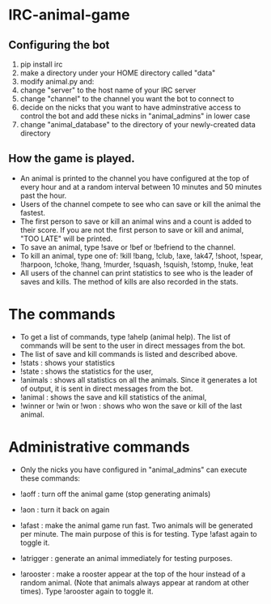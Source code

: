 # IRC-animal-game

## Configuring the bot

1. pip install irc
1. make a directory under your HOME directory called "data"
1. modify animal.py and:
1. change "server" to the host name of your IRC server
1. change "channel" to the channel you want the bot to connect to
1. decide on the nicks that you want to have adminstrative access to control the bot and add these nicks in "animal_admins" in lower case
1. change "animal_database" to the directory of your newly-created data directory

## How the game is played.

* An animal is printed to the channel you have configured at the top of every hour and at a random interval between 10 minutes and 50 minutes past the hour.
* Users of the channel compete to see who can save or kill the animal the fastest.
* The first person to save or kill an animal wins and a count is added to their score. If you are not the first person to save or kill and animal, "TOO LATE" will be printed.
* To save an animal, type !save or !bef or !befriend to the channel.
* To kill an animal, type one of: !kill !bang, !club, !axe, !ak47, !shoot, !spear, !harpoon, !choke, !hang, !murder, !squash, !squish, !stomp, !nuke, !eat
* All users of the channel can print statistics to see who is the leader of saves and kills. The method of kills are also recorded in the stats.

# The commands

* To get a list of commands, type !ahelp (animal help). The list of commands will be sent to the user in direct messages from the bot.
* The list of save and kill commands is listed and described above.
* !stats : shows your statistics
* !state <nick> : shows the statistics for the user, <nick>
* !animals : shows all statistics on all the animals. Since it generates a lot of output, it is sent in direct messages from the bot.
* !animal <animal> : shows the save and kill statistics of the animal, <animal>
* !winner or !win or !won : shows who won the save or kill of the last animal.

# Administrative commands

* Only the nicks you have configured in "animal_admins" can execute these commands:

* !aoff : turn off the animal game (stop generating animals)
* !aon : turn it back on again
* !afast : make the animal game run fast. Two animals will be generated per minute. The main purpose of this is for testing. Type !afast again to toggle it.
* !atrigger : generate an animal immediately for testing purposes.
* !arooster : make a rooster appear at the top of the hour instead of a random animal. (Note that animals always appear at random at other times). Type !arooster again to toggle it.
